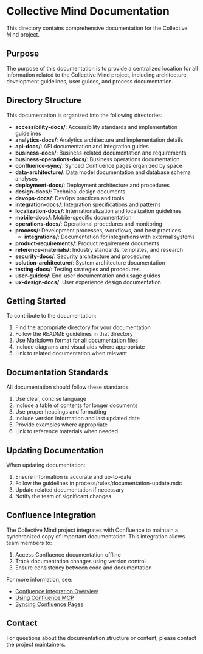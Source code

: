 # Collective Mind Documentation

This directory contains comprehensive documentation for the Collective Mind project.

## Purpose

The purpose of this documentation is to provide a centralized location for all information related to the Collective Mind project, including architecture, development guidelines, user guides, and process documentation.

## Directory Structure

This documentation is organized into the following directories:

- **accessibility-docs/**: Accessibility standards and implementation guidelines
- **analytics-docs/**: Analytics architecture and implementation details
- **api-docs/**: API documentation and integration guides
- **business-docs/**: Business-related documentation and requirements
- **business-operations-docs/**: Business operations documentation
- **confluence-sync/**: Synced Confluence pages organized by space
- **data-architecture/**: Data model documentation and database schema analyses
- **deployment-docs/**: Deployment architecture and procedures
- **design-docs/**: Technical design documents
- **devops-docs/**: DevOps practices and tools
- **integration-docs/**: Integration specifications and patterns
- **localization-docs/**: Internationalization and localization guidelines
- **mobile-docs/**: Mobile-specific documentation
- **operations-docs/**: Operational procedures and monitoring
- **process/**: Development processes, workflows, and best practices
  - **integrations/**: Documentation for integrations with external systems
- **product-requirements/**: Product requirement documents
- **reference-materials/**: Industry standards, templates, and research
- **security-docs/**: Security architecture and procedures
- **solution-architecture/**: System architecture documentation
- **testing-docs/**: Testing strategies and procedures
- **user-guides/**: End-user documentation and usage guides
- **ux-design-docs/**: User experience design documentation

## Getting Started

To contribute to the documentation:

1. Find the appropriate directory for your documentation
2. Follow the README guidelines in that directory
3. Use Markdown format for all documentation files
4. Include diagrams and visual aids where appropriate
5. Link to related documentation when relevant

## Documentation Standards

All documentation should follow these standards:

1. Use clear, concise language
2. Include a table of contents for longer documents
3. Use proper headings and formatting
4. Include version information and last updated date
5. Provide examples where appropriate
6. Link to reference materials when needed

## Updating Documentation

When updating documentation:

1. Ensure information is accurate and up-to-date
2. Follow the guidelines in process/rules/documentation-update.mdc
3. Update related documentation if necessary
4. Notify the team of significant changes

## Confluence Integration

The Collective Mind project integrates with Confluence to maintain a synchronized copy of important documentation. This integration allows team members to:

1. Access Confluence documentation offline
2. Track documentation changes using version control
3. Ensure consistency between code and documentation

For more information, see:
- [Confluence Integration Overview](./process/integrations/confluence-integration.md)
- [Using Confluence MCP](./process/integrations/using-confluence-mcp.md)
- [Syncing Confluence Pages](./process/integrations/syncing-confluence-pages.md)

## Contact

For questions about the documentation structure or content, please contact the project maintainers. 